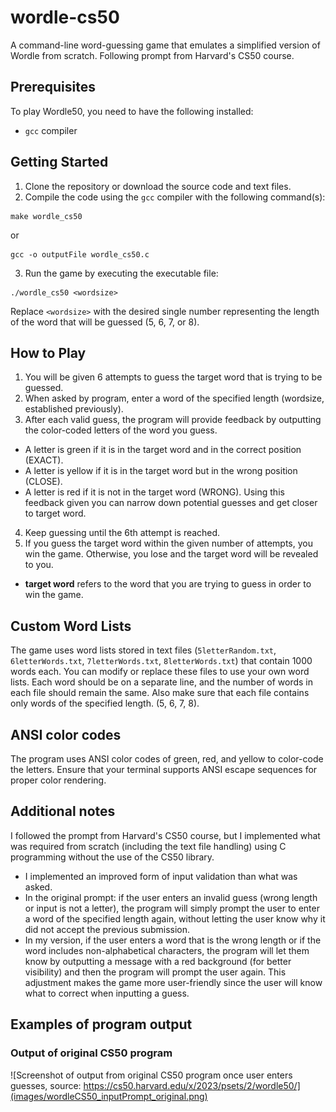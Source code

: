 # wordle-cs50
 A command-line word-guessing game that emulates a simplified version of Wordle from scratch. Following prompt from Harvard's CS50 course.

 ## Prerequisites

To play Wordle50, you need to have the following installed:

- `gcc` compiler

## Getting Started

1. Clone the repository or download the source code and text files.
2. Compile the code using the `gcc` compiler with the following command(s):
```
make wordle_cs50
```
or
```
gcc -o outputFile wordle_cs50.c
```
3. Run the game by executing the executable file:
```
./wordle_cs50 <wordsize>
```
Replace `<wordsize>` with the desired single number representing the length of the word that will be guessed (5, 6, 7, or 8).

## How to Play
1. You will be given 6 attempts to guess the target word that is trying to be guessed.
2. When asked by program, enter a word of the specified length (wordsize, established previously).
3. After each valid guess, the program will provide feedback by outputting the color-coded letters of the word you guess.
- A letter is green if it is in the target word and in the correct position (EXACT).
- A letter is yellow if it is in the target word but in the wrong position (CLOSE).
- A letter is red if it is not in the target word (WRONG).
  Using this feedback given you can narrow down potential guesses and get closer to target word.
4. Keep guessing until the 6th attempt is reached.
5. If you guess the target word within the given number of attempts, you win the game.
  Otherwise, you lose and the target word will be revealed to you.
- **target word** refers to the word that you are trying to guess in order to win the game.

## Custom Word Lists

The game uses word lists stored in text files (`5letterRandom.txt`, `6letterWords.txt`, `7letterWords.txt`, `8letterWords.txt`) that contain 1000 words each.
You can modify or replace these files to use your own word lists. 
Each word should be on a separate line, and the number of words in each file should remain the same.
Also make sure that each file contains only words of the specified length. (5, 6, 7, 8). 

## ANSI color codes
The program uses ANSI color codes of green, red, and yellow to color-code the letters.
Ensure that your terminal supports ANSI escape sequences for proper color rendering.

## Additional notes
I followed the prompt from Harvard's CS50 course, but I implemented what was required from scratch (including the text file handling) using C programming without the use of the CS50 library. 
- I implemented an improved form of input validation than what was asked.
- In the original prompt: if the user enters an invalid guess (wrong length or input is not a letter), the program will simply prompt the user to enter a
 word of the specified length again, without letting the user know why it did not accept the previous submission.
- In my version, if the user enters a word that is the wrong length or if the word includes non-alphabetical characters, the program will let them know by outputting a message with a red background (for better visibility) and then the program will prompt the user again. This adjustment makes the game more user-friendly since the user will know what to correct when inputting a guess.

## Examples of program output

### Output of original CS50 program

![Screenshot of output from original CS50 program once user enters guesses, source: https://cs50.harvard.edu/x/2023/psets/2/wordle50/](images/wordleCS50_inputPrompt_original.png)

